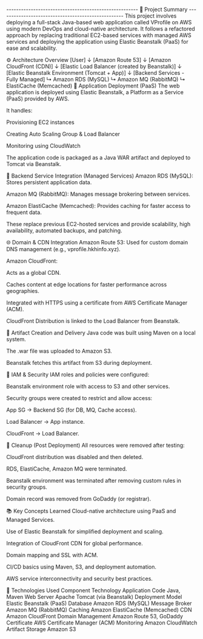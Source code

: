------------------------------------------------------ 🧠 Project Summary ---------------------------------------------------
This project involves deploying a full-stack Java-based web application called VProfile on AWS using modern DevOps and cloud-native architecture. It follows a refactored approach by replacing traditional 
EC2-based services with managed AWS services and deploying the application using Elastic Beanstalk (PaaS) for ease and scalability.

⚙️ Architecture Overview
[User]
   ↓
[Amazon Route 53]
   ↓
[Amazon CloudFront (CDN)]
   ↓
[Elastic Load Balancer (created by Beanstalk)]
   ↓
[Elastic Beanstalk Environment (Tomcat + App)]
   ↓
[Backend Services - Fully Managed]
   ↳ Amazon RDS (MySQL)
   ↳ Amazon MQ (RabbitMQ)
   ↳ ElastiCache (Memcached)
🚀 Application Deployment (PaaS)
The web application is deployed using Elastic Beanstalk, a Platform as a Service (PaaS) provided by AWS.

It handles:

Provisioning EC2 instances

Creating Auto Scaling Group & Load Balancer

Monitoring using CloudWatch

The application code is packaged as a Java WAR artifact and deployed to Tomcat via Beanstalk.

🔗 Backend Service Integration (Managed Services)
Amazon RDS (MySQL): Stores persistent application data.

Amazon MQ (RabbitMQ): Manages message brokering between services.

Amazon ElastiCache (Memcached): Provides caching for faster access to frequent data.

These replace previous EC2-hosted services and provide scalability, high availability, automated backups, and patching.

🌐 Domain & CDN Integration
Amazon Route 53: Used for custom domain DNS management (e.g., vprofile.hkhinfo.xyz).

Amazon CloudFront:

Acts as a global CDN.

Caches content at edge locations for faster performance across geographies.

Integrated with HTTPS using a certificate from AWS Certificate Manager (ACM).

CloudFront Distribution is linked to the Load Balancer from Beanstalk.

🧪 Artifact Creation and Delivery
Java code was built using Maven on a local system.

The .war file was uploaded to Amazon S3.

Beanstalk fetches this artifact from S3 during deployment.

🔐 IAM & Security
IAM roles and policies were configured:

Beanstalk environment role with access to S3 and other services.

Security groups were created to restrict and allow access:

App SG → Backend SG (for DB, MQ, Cache access).

Load Balancer → App instance.

CloudFront → Load Balancer.

🧼 Cleanup (Post Deployment)
All resources were removed after testing:

CloudFront distribution was disabled and then deleted.

RDS, ElastiCache, Amazon MQ were terminated.

Beanstalk environment was terminated after removing custom rules in security groups.

Domain record was removed from GoDaddy (or registrar).

📚 Key Concepts Learned
Cloud-native architecture using PaaS and Managed Services.

Use of Elastic Beanstalk for simplified deployment and scaling.

Integration of CloudFront CDN for global performance.

Domain mapping and SSL with ACM.

CI/CD basics using Maven, S3, and deployment automation.

AWS service interconnectivity and security best practices.

📌 Technologies Used
Component	Technology
Application Code	Java, Maven
Web Server	Apache Tomcat (via Beanstalk)
Deployment Model	Elastic Beanstalk (PaaS)
Database	Amazon RDS (MySQL)
Message Broker	Amazon MQ (RabbitMQ)
Caching	Amazon ElastiCache (Memcached)
CDN	Amazon CloudFront
Domain Management	Amazon Route 53, GoDaddy
Certificate	AWS Certificate Manager (ACM)
Monitoring	Amazon CloudWatch
Artifact Storage	Amazon S3

